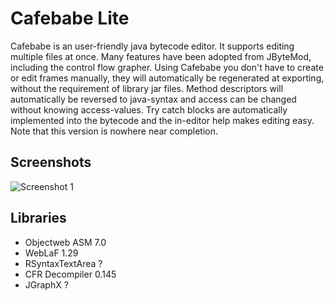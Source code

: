 # Cafebabe Lite

Cafebabe is an user-friendly java bytecode editor. It supports editing multiple files at once. Many features have been adopted from JByteMod, including the control flow grapher. Using Cafebabe you don't have to create or edit frames manually, they will automatically be regenerated at exporting, without the requirement of library jar files. Method descriptors will automatically be reversed to java-syntax and access can be changed without knowing access-values.
Try catch blocks are automatically implemented into the bytecode and the in-editor help makes editing easy.
Note that this version is nowhere near completion.

## Screenshots
![Screenshot 1](https://i.imgur.com/LqjQbz2.png)

## Libraries
- Objectweb ASM 7.0
- WebLaF 1.29
- RSyntaxTextArea ?
- CFR Decompiler 0.145
- JGraphX ?

    
